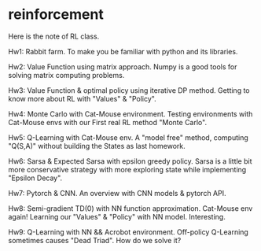 # reinforcement


Here is the note of RL class.

Hw1: Rabbit farm.
 To make you be familiar with python and its libraries.

Hw2: Value Function using matrix approach. 
 Numpy is a good tools for solving matrix computing problems.

Hw3: Value Function & optimal policy using iterative DP method. 
 Getting to know more about RL with "Values" & "Policy".

Hw4: Monte Carlo with Cat-Mouse environment. 
 Testing environments with Cat-Mouse envs with our First real RL method "Monte Carlo".

Hw5: Q-Learning with Cat-Mouse env. 
 A "model free" method, computing "Q(S,A)" without building the States as last homework.

Hw6: Sarsa & Expected Sarsa with epsilon greedy policy. 
 Sarsa is a little bit more conservative strategy with more exploring state while implementing "Epsilon Decay".

Hw7: Pytorch & CNN. 
 An overview with CNN models & pytorch API.

Hw8: Semi-gradient TD(0) with NN function approximation. 
 Cat-Mouse env again! Learning our "Values" & "Policy" with NN model. Interesting.

Hw9: Q-Learning with NN && Acrobot environment. 
 Off-policy Q-Learning sometimes causes "Dead Triad". How do we solve it?



